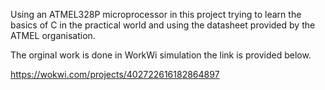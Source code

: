 Using an ATMEL328P microprocessor in this project trying to learn the basics of C in the practical world and using 
the datasheet provided by the ATMEL  organisation.

The orginal work is done in WorkWi simulation the link is provided below.

https://wokwi.com/projects/402722616182864897
